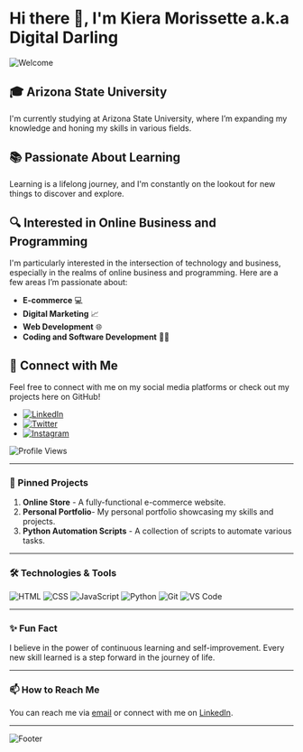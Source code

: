 # Hi there 👋, I'm Kiera Morissette a.k.a Digital Darling

![Welcome](https://img.shields.io/badge/Welcome-Digital--Darling-ff69b4?style=flat-square&logo=welcome&logoColor=white)

## 🎓 Arizona State University
I'm currently studying at Arizona State University, where I’m expanding my knowledge and honing my skills in various fields.

## 📚 Passionate About Learning
Learning is a lifelong journey, and I'm constantly on the lookout for new things to discover and explore.

## 🔍 Interested in Online Business and Programming
I'm particularly interested in the intersection of technology and business, especially in the realms of online business and programming. Here are a few areas I’m passionate about:
- **E-commerce** 💻
- **Digital Marketing** 📈
- **Web Development** 🌐
- **Coding and Software Development** 👩‍💻

## 🌟 Connect with Me
Feel free to connect with me on my social media platforms or check out my projects here on GitHub!
- [![LinkedIn](https://img.shields.io/badge/LinkedIn-Kiera%20Morissette-blue?style=flat-square&logo=linkedin)](https://www.linkedin.com/in/kiera-morissette)
- [![Twitter](https://img.shields.io/badge/Twitter-@DigitalDarling-blue?style=flat-square&logo=twitter)](https://twitter.com/DigitalDarling)
- [![Instagram](https://img.shields.io/badge/Instagram-@DigitalDarling-pink?style=flat-square&logo=instagram)](https://instagram.com/DigitalDarling)

![Profile Views](https://komarev.com/ghpvc/?username=DigitalDarling&color=blue)

---

### 📌 Pinned Projects
1. **Online Store** - A fully-functional e-commerce website.
2.  **Personal Portfolio**- My personal portfolio showcasing my skills and projects.
3. **Python Automation Scripts** - A collection of scripts to automate various tasks.

---

### 🛠️ Technologies & Tools
![HTML](https://img.shields.io/badge/-HTML5-E34F26?style=flat-square&logo=html5&logoColor=white)
![CSS](https://img.shields.io/badge/-CSS3-1572B6?style=flat-square&logo=css3)
![JavaScript](https://img.shields.io/badge/-JavaScript-F7DF1E?style=flat-square&logo=javascript&logoColor=black)
![Python](https://img.shields.io/badge/-Python-3776AB?style=flat-square&logo=python&logoColor=white)
![Git](https://img.shields.io/badge/-Git-F05032?style=flat-square&logo=git&logoColor=white)
![VS Code](https://img.shields.io/badge/-VS%20Code-007ACC?style=flat-square&logo=visual-studio-code&logoColor=white)

---

### ✨ Fun Fact
I believe in the power of continuous learning and self-improvement. Every new skill learned is a step forward in the journey of life.

---

### 📫 How to Reach Me
You can reach me via [email](mailto:kmoriss5@asu.edu) or connect with me on [LinkedIn](https://www.linkedin.com/in/kiera-morissette).

---

![Footer](https://img.shields.io/badge/-Made%20with%20❤️%20by%20Kiera%20Morissette-red?style=flat-square)
